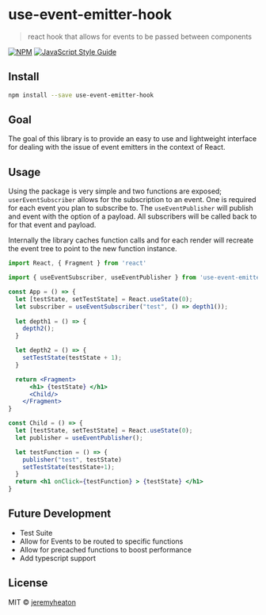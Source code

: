 # use-event-emitter-hook

> react hook that allows for events to be passed between components

[![NPM](https://img.shields.io/npm/v/use-event-listener.svg)](https://www.npmjs.com/package/use-event-emitter-hook) [![JavaScript Style Guide](https://img.shields.io/badge/code_style-standard-brightgreen.svg)](https://standardjs.com)

## Install

```bash
npm install --save use-event-emitter-hook
```
## Goal

The goal of this library is to provide an easy to use and lightweight interface for dealing with the issue of event emitters in the context of React.

## Usage

Using the package is very simple and two functions are exposed; `userEventSubscriber` allows for the subscription to an event. One is required for each event you plan to subscribe to. The `useEventPublisher` will publish and event with the option of a payload. All subscribers will be called back to for that event and payload. 

Internally the library caches function calls and for each render will recreate the event tree to point to the new function instance.

```jsx
import React, { Fragment } from 'react'

import { useEventSubscriber, useEventPublisher } from 'use-event-emitter-hook'

const App = () => {
  let [testState, setTestState] = React.useState(0);
  let subscriber = useEventSubscriber("test", () => depth1());
  
  let depth1 = () => {
    depth2();
  }

  let depth2 = () => {
    setTestState(testState + 1);
  }

  return <Fragment>
      <h1> {testState} </h1>
      <Child/>
    </Fragment>
}

const Child = () => {
  let [testState, setTestState] = React.useState(0);
  let publisher = useEventPublisher();

  let testFunction = () => {
    publisher("test", testState)
    setTestState(testState+1);
  }
  return <h1 onClick={testFunction} > {testState} </h1>
}
```

## Future Development

- Test Suite
- Allow for Events to be routed to specific functions
- Allow for precached functions to boost performance
- Add typescript support

## License

MIT © [jeremyheaton](https://github.com/jeremyheaton)
